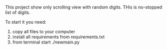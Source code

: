 This project show only scrolling view with random digits.
THis is no-stopped list of digits.

To start it you need:
1) copy all files to your computer
2) install all requirements from requirements.txt
3) from terminal start ./newmain.py